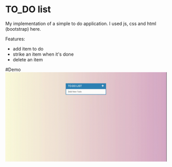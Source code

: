 # TO_DO list
My implementation of a simple to do application.
I used js, css and html (bootstrap) here.

Features:
- add item to do
- strike an item when it's done
- delete an item

#Demo
![Alt text](/demo/todo_demo.gif?raw=true "The game itself")

